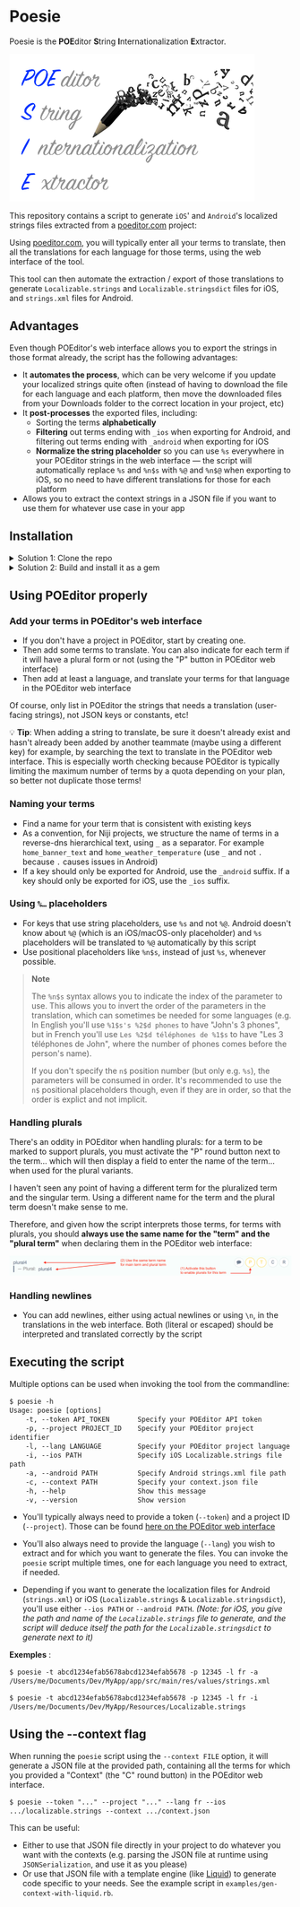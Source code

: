 # Poesie

Poesie is the **POE**ditor **S**tring **I**nternationalization **E**xtractor.

![Poesie Logo](logo.png)

This repository contains a script to generate `iOS`' and `Android`'s localized strings files extracted from a [poeditor.com](https://poeditor.com) project:

Using [poeditor.com](https://poeditor.com), you will typically enter all your terms to translate, then all the translations for each language for those terms, using the web interface of the tool.

This tool can then automate the extraction / export of those translations to generate `Localizable.strings` and `Localizable.stringsdict` files for iOS, and `strings.xml` files for Android.

## Advantages

Even though POEditor's web interface allows you to export the strings in those format already, the script has the following advantages:

* It **automates the process**, which can be very welcome if you update your localized strings quite often (instead of having to download the file for each language and each platform, then move the downloaded files from your Downloads folder to the correct location in your project, etc)
* It **post-processes** the exported files, including:
  * Sorting the terms **alphabetically**
  * **Filtering** out terms ending with `_ios` when exporting for Android, and filtering out terms ending with `_android` when exporting for iOS
  * **Normalize the string placeholder** so you can use `%s` everywhere in your POEditor strings in the web interface — the script will automatically replace `%s` and `%n$s` with `%@` and `%n$@` when exporting to iOS, so no need to have different translations for those for each platform
* Allows you to extract the context strings in a JSON file if you want to use them for whatever use case in your app


## Installation

<details>
<summary>Solution 1: Clone the repo</summary>

* `git clone` the project on you computer
* Install `bundler` using `gem install bundler` if you don't have it already
* Install `poesie`'s dependencies by running `bundle install` from the directory where you cloned the repository
* Invoke the tool using its full path `<path/where/you/cloned/Poesie>/bin/poesie`.

You could also add the `<path/where/you/cloned/Poesie>/bin/` path to your `PATH` environment variable if you prefer.

</details>

<details>
<summary>Solution 2: Build and install it as a gem</summary>

* `git clone` the project on you computer
* Run `gem build poesie.gemspec` to build the gem
* Run `gem install poesie-*.gem` to install the gem you just built (`*` will be the version of the gem)
* Now that it's installed in your system, you can invoke the tool using `poesie` from anywhere

</details>


## Using POEditor properly

### Add your terms in POEditor's web interface

* If you don't have a project in POEditor, start by creating one.
* Then add some terms to translate. You can also indicate for each term if it will have a plural form or not (using the "P" button in POEditor web interface)
* Then add at least a language, and translate your terms for that language in the POEditor web interface

Of course, only list in POEditor the strings that needs a translation (user-facing strings), not JSON keys or constants, etc!

💡 **Tip**: When adding a string to translate, be sure it doesn't already exist and hasn't already been added by another teammate (maybe using a different key) for example, by searching the text to translate in the POEditor web interface. This is especially worth checking because POEditor is typically limiting the maximum number of terms by a quota depending on your plan, so better not duplicate those terms!


### Naming your terms

* Find a name for your term that is consistent with existing keys
* As a convention, for Niji projects, we structure the name of terms in a reverse-dns hierarchical text, using `_` as a separator. For example `home_banner_text` and `home_weather_temperature` (use `_` and not `.` because `.` causes issues in Android)
* If a key should only be exported for Android, use the `_android` suffix. If a key should only be exported for iOS, use the `_ios` suffix.

### Using `%…` placeholders

* For keys that use string placeholders, use `%s` and not `%@`. Android doesn't know about `%@` (which is an iOS/macOS-only placeholder) and `%s` placeholders will be translated to `%@` automatically by this script
* Use positional placeholders like `%n$s`, instead of just `%s`, whenever possible.

> **Note**
> 
> The `%n$s` syntax allows you to indicate the index of the parameter to use. This allows you to invert the order of the parameters in the translation, which can sometimes be needed for some languages (e.g. In English you'll use `%1$s's %2$d phones` to have "John's 3 phones", but in French you'll use `Les %2$d téléphones de %1$s` to have "Les 3 téléphones de John", where the number of phones comes before the person's name).
> 
> If you don't specify the `n$` position number (but only e.g. `%s`), the parameters will be consumed in order.
> It's recommended to use the `n$` positional placeholders though, even if they are in order, so that the order is explict and not implicit.

### Handling plurals

There's an oddity in POEditor when handling plurals: for a term to be marked to support plurals, you must activate the "P" round button next to the term… which will then display a field to enter the name of the term… when used for the plural variants.

I haven't seen any point of having a different term for the pluralized term and the singular term. Using a different name for the term and the plural term doesn't make sense to me.

Therefore, and given how the script interprets those terms, for terms with plurals, you should **always use the same name for the "term" and the "plural term"** when declaring them in the POEditor web interface:

![Plurals example](plurals_example.png)

### Handling newlines

* You can add newlines, either using actual newlines or using `\n`, in the translations in the web interface. Both (literal or escaped) should be interpreted and translated correctly by the script


## Executing the script

Multiple options can be used when invoking the tool from the commandline:

```
$ poesie -h
Usage: poesie [options]
    -t, --token API_TOKEN       Specify your POEditor API token
    -p, --project PROJECT_ID    Specify your POEditor project identifier
    -l, --lang LANGUAGE         Specify your POEditor project language
    -i, --ios PATH              Specify iOS Localizable.strings file path
    -a, --android PATH          Specify Android strings.xml file path
    -c, --context PATH          Specify your context.json file
    -h, --help                  Show this message
    -v, --version               Show version
```

* You'll typically always need to provide a token (`--token`) and a project ID (`--project`). Those can be found [here on the POEditor web interface](https://poeditor.com/account/api)

* You'll also always need to provide the language (`--lang`) you wish to extract and for which you want to generate the files. You can invoke the `poesie` script multiple times, one for each language you need to extract, if needed.

* Depending if you want to generate the localization files for Android (`strings.xml`) or iOS (`Localizable.strings` & `Localizable.stringsdict`), you'll use either `--ios PATH` or `--android PATH`. _(Note: for iOS, you give the path and name of the `Localizable.strings` file to generate, and the script will deduce itself the path for the `Localizable.stringsdict` to generate next to it)_

**Exemples** :

```
$ poesie -t abcd1234efab5678abcd1234efab5678 -p 12345 -l fr -a /Users/me/Documents/Dev/MyApp/app/src/main/res/values/strings.xml
```

```
$ poesie -t abcd1234efab5678abcd1234efab5678 -p 12345 -l fr -i /Users/me/Documents/Dev/MyApp/Resources/Localizable.strings
```


## Using the --context flag

When running the `poesie` script using the `--context FILE` option, it will generate a JSON file at the provided path, containing all the terms for which you provided a "Context" (the "C" round button) in the POEditor web interface.

```
$ poesie --token "..." --project "..." --lang fr --ios .../localizable.strings --context .../context.json
```

This can be useful:

* Either to use that JSON file directly in your project to do whatever you want with the contexts (e.g. parsing the JSON file at runtime using `JSONSerialization`, and use it as you please)
* Or use that JSON file with a template engine (like [Liquid](https://github.com/Shopify/liquid)) to generate code specific to your needs. See the example script in `examples/gen-context-with-liquid.rb`.
